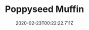 ---
templateKey: blog-post
featuredpost: false
date: 2020-02-23T00:22:22.711Z
title: Poppyseed Muffin
description: It has a soothing effect. 
type: cooking
sellPrice: 250
energy: 150
health: 67
featuredimage: /img/Poppyseed_Muffin.png
tags:
  - Poppy
  - Wheat Flour
  - Sugar
  - edible
---